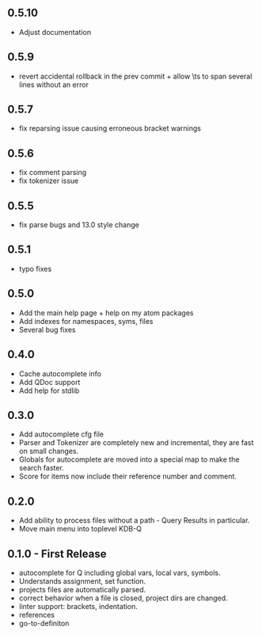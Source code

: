 ## 0.5.10
* Adjust documentation

## 0.5.9
* revert accidental rollback in the prev commit + allow \ts to span several lines without an error

## 0.5.7
* fix reparsing issue causing erroneous bracket warnings

## 0.5.6
* fix comment parsing
* fix tokenizer issue

## 0.5.5
* fix parse bugs and 13.0 style change

## 0.5.1
* typo fixes

## 0.5.0
* Add the main help page + help on my atom packages
* Add indexes for namespaces, syms, files
* Several bug fixes

## 0.4.0
* Cache autocomplete info
* Add QDoc support
* Add help for stdlib

## 0.3.0
* Add autocomplete cfg file
* Parser and Tokenizer are completely new and incremental, they are fast on small changes.
* Globals for autocomplete are moved into a special map to make the search faster.
* Score for items now include their reference number and comment.

## 0.2.0
* Add ability to process files without a path - Query Results in particular.
* Move main menu into toplevel KDB-Q

## 0.1.0 - First Release
* autocomplete for Q including global vars, local vars, symbols.
* Understands assignment, set function.
* projects files are automatically parsed.
* correct behavior when a file is closed, project dirs are changed.
* linter support: brackets, indentation.
* references
* go-to-definiton
